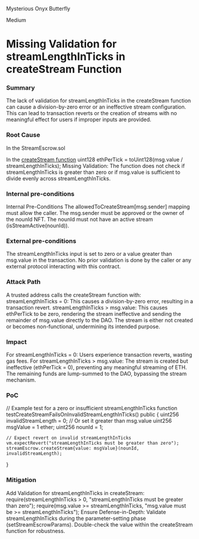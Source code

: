 Mysterious Onyx Butterfly

Medium

# Missing Validation for streamLengthInTicks in createStream Function

### Summary

The lack of validation for streamLengthInTicks in the createStream function can cause a division-by-zero error or an ineffective stream configuration. This can lead to transaction reverts or the creation of streams with no meaningful effect for users if improper inputs are provided.

### Root Cause

In the StreamEscrow.sol

In the [createStream function](https://github.com/sherlock-audit/2024-11-nounsdao/blob/8b6fb94f103134e751cf016e5c3f4185be89bb49/nouns-monorepo/packages/nouns-contracts/contracts/StreamEscrow.sol#L112)
uint128 ethPerTick = toUint128(msg.value / streamLengthInTicks);
Missing Validation: The function does not check if streamLengthInTicks is greater than zero or if msg.value is sufficient to divide evenly across streamLengthInTicks.

### Internal pre-conditions

Internal Pre-Conditions
The allowedToCreateStream[msg.sender] mapping must allow the caller.
The msg.sender must be approved or the owner of the nounId NFT.
The nounId must not have an active stream (isStreamActive(nounId)).

### External pre-conditions

The streamLengthInTicks input is set to zero or a value greater than msg.value in the transaction.
No prior validation is done by the caller or any external protocol interacting with this contract.

### Attack Path

A trusted address calls the createStream function with:
streamLengthInTicks = 0: This causes a division-by-zero error, resulting in a transaction revert.
streamLengthInTicks > msg.value: This causes ethPerTick to be zero, rendering the stream ineffective and sending the remainder of msg.value directly to the DAO.
The stream is either not created or becomes non-functional, undermining its intended purpose.

### Impact

For streamLengthInTicks = 0:
Users experience transaction reverts, wasting gas fees.
For streamLengthInTicks > msg.value:
The stream is created but ineffective (ethPerTick = 0), preventing any meaningful streaming of ETH.
The remaining funds are lump-summed to the DAO, bypassing the stream mechanism.

### PoC

// Example test for a zero or insufficient streamLengthInTicks
function testCreateStreamFailsOnInvalidStreamLengthInTicks() public {
    uint256 invalidStreamLength = 0; // Or set it greater than msg.value
    uint256 msgValue = 1 ether;
    uint256 nounId = 1;

    // Expect revert on invalid streamLengthInTicks
    vm.expectRevert("streamLengthInTicks must be greater than zero");
    streamEscrow.createStream{value: msgValue}(nounId, invalidStreamLength);
}

### Mitigation

Add Validation for streamLengthInTicks in createStream:
require(streamLengthInTicks > 0, "streamLengthInTicks must be greater than zero");
require(msg.value >= streamLengthInTicks, "msg.value must be >= streamLengthInTicks");
Ensure Defense-in-Depth:
Validate streamLengthInTicks during the parameter-setting phase (setStreamEscrowParams).
Double-check the value within the createStream function for robustness.